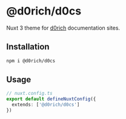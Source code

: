 # @d0rich/d0cs

Nuxt 3 theme for [d0rich](https://github.com/d0rich) documentation sites.

## Installation

```bash
npm i @d0rich/d0cs
```

## Usage

```ts
// nuxt.config.ts
export default defineNuxtConfig({
  extends: ['@d0rich/d0cs']
})
```